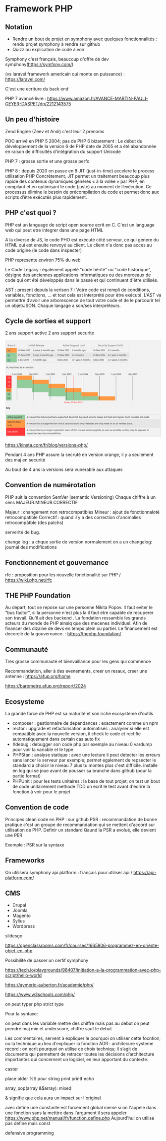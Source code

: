 # Framework PHP

## Notation

- Rendre un bout de projet en symphony avec quelques fonctionnalités : rendu projet symphony à rendre sur github
- Quizz ou explication de code à voir

Symphony c'est français, beaucoup d'offre de dev symphony(https://symfony.com/)

 (vs laravel framework americain qui monte en puissance) : https://laravel.com/


C'est une ecriture du back end 

PHP 7 avancé livre : https://www.amazon.fr/AVANCE-MARTIN-PAULI-GEYER-DASPET/dp/2212143575

## Un peu d'histoire

Zend Engine (Zeev et Andi) c'est leur 2 prenoms

POO arrivé en PHP 5 2004; pas de PHP 6 bizarement : Le début du développement de la version 6 de PHP date de 2005 et a été abandonnée en raison de difficultés d'intégration du support Unicode


PHP 7 : grosse sortie et une grosse perfo

PHP 8 : depuis 2020 on passe en 8 JIT (just-in-time) accelere le process utilisation PHP
Concrètement, JIT permet un traitement beaucoup plus rapide des contenus dynamiques générés « à la volée » par PHP, en compilant et en optimisant le code (juste) au moment de l’exécution. Ce processus élimine le besoin de précompilation du code et permet donc aux scripts d’être exécutés plus rapidement.

## PHP c'est quoi ? 

PHP est un language de script open source ecrit en C.
C'est un language web qui peut etre integrer dans une page HTML

A la diverse de JS, le code PHO est exécuté côté serveur, ce qui genere du HTML qui est ensuite renvoyé au client.
Le client n'a donc pas acces au code origine (le code dans inspecter)

PHP represente environ 75% du web 


Le Code Legacy : également appelé "code hérité" ou "code historique", désigne des anciennes applications informatiques ou des morceaux de code qui ont été développés dans le passé et qui continuent d'être utilisés.

AST : present depuis la verison 7 : Votre code est rempli de conditions, variables, fonctions, … et tout cela est interprété pour être exécuté. L’AST va permettre d’avoir une arborescence de tout votre code et de le parcourir tel un objet/JSON. Chaque langage a son/ses interpréteurs.

## Cycle de sorties et support  

2 ans support active 2 ans support securite 

![alt text](image-4.png)

https://kinsta.com/fr/blog/versions-php/

Pendant 4 ans PHP assure la secruté en version orange, il y a seulement des maj en securité 

Au bout de 4 ans la versions sera vunerable aux attaques


## Convention de numérotation

PHP suit la convention SemVer (semantic Versioning)
Chaque chiffre à un sens
MAJEUR.MINEUR.CORRECTIF

Majeur : changement non retrocompatibles
Mineur : ajout de fonctionnaloté retrocompatible
Correctif : quand il y a des correction d'anomalies retrocompâtble (des patchs)

serverité de bug.

change log : a chque sortie de version normalement on a un changelog:  journal des modifications

## Fonctionnement et gouvernance


rfc : proposition pour les nouvelle fonctionalité sur PHP / https://wiki.php.net/rfc


## THE PHP Foundation 

Au depart, tout se repose sur une personne Nikita Popov.
Il faut eviter le "bus factor", si la personne n'est plus la il faut etre capable de recuperer son travail. Qu'il ait des backend . La fondation ressamble les grands acteurs du monde de PHP ainsiq que des mecenes individuel. Afin de financer des dizaine de devs en temps plein ou partiel.
Le financement est decorelé de la gouvernance. : https://thephp.foundation/

## Communauté

Tres grosse communauté et bienvaillance pour les gens qui commence


Recommandation, aller à des evenements, creer un resaux, creer une antenne  : https://afup.org/home


https://barometre.afup.org/report/2024

## Ecosysteme

La grande force de PHP est sa maturité et son riche ecosysteme d'outils

- composer : gestionnaire de dependances : exactement comme un npm 
- rector : upgrade et refactorisation automatisés : analyser si elle est compatible avec la nouvelle version, il check le code et rectifie automatiquement dans certain cas auto fix
- Xdebug : debugger son code php par exemple au niveau 0 vardump pour voir la variable et le type 
- PHPStan : analyse statique : avec une lecture il peut detecter les erreurs sans lancer le serveur par exemple; permet egalement de repsecter le standard a choisir le niveau 7 plus tu montes plus c'est difficile. installe en log qui se joue avant de pousser sa branche dans github (pour la partie format)
- PHPUnit : pour les tests unitaires : la base de tout projet; on test un bout de code unitairement 
methode TDD on ecrit le test avant d'ecrire la fonction à voir pour le projet

## Convention de code

Principes clean code en PHP : sur github
PSR : recommandation de bonne pratique c'est un groupe de recommandation qui se mettent d'accord sur utilisation de PHP. Definir un standard
Qaund la PSR a evolué, elle devient une PER

Exemple : PSR sur la syntaxe


## Frameworks

On utilisera symphony
api platform : français pour utiliser api / https://api-platform.com/


## CMS

- Drupal
- Joomla
- Magento
- Sylius
- Wordpress



slidesgo


https://openclassrooms.com/fr/courses/1665806-programmez-en-oriente-objet-en-php

Possibilité de passer un certif symphony

https://tech.io/playgrounds/98407/initiation-a-la-programmation-avec-php-script/hello-world


https://aymeric-auberton.fr/academie/php/

https://www.w3schools.com/php/

on peut typer php strict type

Pour la syntaxe:

on peut dans les variable mettre des chiffre mais pas au debut
on peut prendre maj min et underscore, chiffre sauf le debut


Les commentaires, servent à expliquer le pourquoi on utiliser cette focntion, ou la technique au lieu d'expliquer la fonction 
ADR : architecure systeme record : on ecrit pourquoi on utilise ce choix techniqu; il s’agit de documents qui permettent de retracer toutes les décisions d’architecture importantes qui concernent un logiciel, en leur apportant du contexte.

caster

place older %S pour string
print 
printf
echo


array_pop(array &$array): mixed

& signifie que cela aura un impact sur l'original


avec define une constante est forcement global meme si on l'appele dans une fonction sans la metttre dans l'argument il sera appeler
https://www.php.net/manual/fr/function.define.php
Aujourd'hui on utilise pas define mais const


defensive programming



